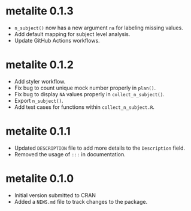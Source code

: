 # metalite 0.1.3

- `n_subject()` now has a new argument `na` for labeling missing values.
- Add default mapping for subject level analysis.
- Update GitHub Actions workflows.

# metalite 0.1.2

- Add styler workflow.
- Fix bug to count unique mock number properly in `plan()`.
- Fix bug to display `NA` values properly in `collect_n_subject()`.
- Export `n_subject()`.
- Add test cases for functions within `collect_n_subject.R`.

# metalite 0.1.1

- Updated `DESCRIPTION` file to add more details to the `Description` field.
- Removed the usage of `:::` in documentation.

# metalite 0.1.0

- Initial version submitted to CRAN
- Added a `NEWS.md` file to track changes to the package.
